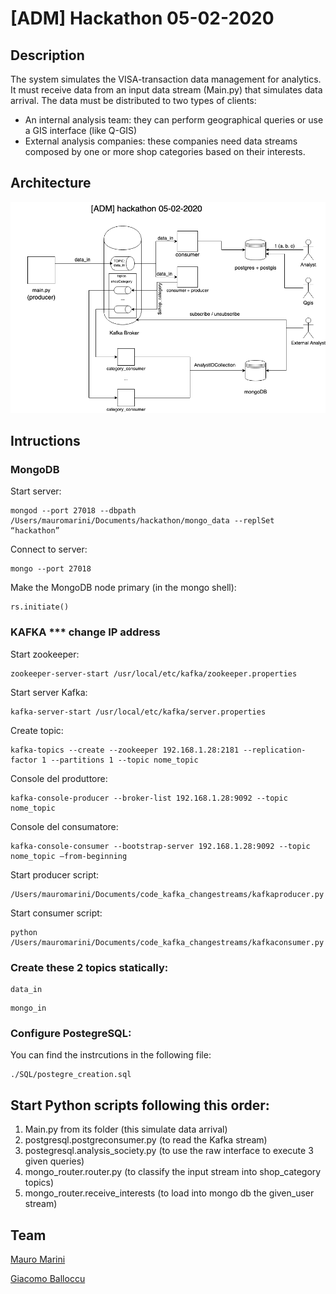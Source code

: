 # [ADM] Hackathon 05-02-2020

## Description

The system simulates the VISA-transaction data management  for analytics. It must receive data from an input data stream (Main.py) that simulates data arrival. The data must be distributed to two types of clients:
- An internal analysis team: they can perform geographical queries or use a GIS interface (like Q-GIS)
- External analysis companies: these companies need data streams composed by one or more shop categories based on their interests. 

## Architecture

![Architecture](https://github.com/marinimau/ADM-Hackathon---05-02-2020/blob/master/hackathon.png)

## Intructions

### MongoDB

Start server:
```
mongod --port 27018 --dbpath /Users/mauromarini/Documents/hackathon/mongo_data --replSet “hackathon”
```
Connect to server:
```
mongo --port 27018
```
Make the MongoDB node primary (in the mongo shell):  
```
rs.initiate()
```

### KAFKA *** change IP address

Start zookeeper:    
```
zookeeper-server-start /usr/local/etc/kafka/zookeeper.properties
```

Start server Kafka:     
```
kafka-server-start /usr/local/etc/kafka/server.properties
```

Create topic:    
```
kafka-topics --create --zookeeper 192.168.1.28:2181 --replication-factor 1 --partitions 1 --topic nome_topic
```

Console del produttore:  
```
kafka-console-producer​ --broker-list 192.168.1.28:9092 --topic​ nome_topic
```

Console del consumatore:   
```
kafka-console-consumer --bootstrap-server 192.168.1.28:9092 --topic nome_topic —from-beginning
```

Start producer script:    
```
/Users/mauromarini/Documents/code_kafka_changestreams/kafkaproducer.py
```

Start consumer script:    
```
python /Users/mauromarini/Documents/code_kafka_changestreams/kafkaconsumer.py
```

### Create these 2 topics statically:

```
data_in
```
```
mongo_in
```


### Configure PostegreSQL:

You can find the instrcutions in the following file:
```
./SQL/postegre_creation.sql
```


## Start Python scripts following this order:

1. Main.py from its folder (this simulate data arrival)
2. postgresql.postgreconsumer.py (to read the Kafka stream)
3. postegresql.analysis_society.py (to use the raw interface to execute 3 given queries)
4. mongo_router.router.py (to classify the input stream into shop_category topics)
5. mongo_router.receive_interests (to load into mongo db the given_user stream)


## Team

[Mauro Marini](https://github.com/marinimau)

[Giacomo Balloccu](https://github.com/giacoballoccu)
